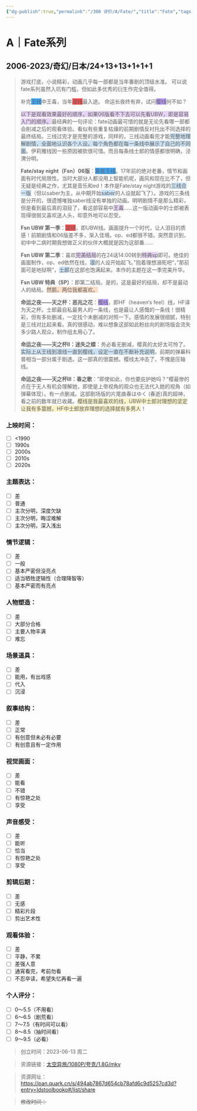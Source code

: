 ```yaml
---
{"dg-publish":true,"permalink":"/300 评价/A/Fate/","title":"Fate","tags":["A","分类"],"created":"2023-11-29T00:03:40.790+08:00","updated":"2024-01-12T12:00:16.155+08:00"}
---
```


# A｜Fate系列
## 2006-2023/奇幻/日本/24+13+13+1+1+1
>游戏打底，小说精彩，动画几乎每一部都是当年番剧的顶级水准。 可以说fate系列虽然入坑有门槛，但如此多优秀的衍生作完全值得。 
>
>补完<span style="background:#40a9ff">王线</span>中王毒，当年<span style="background:#ff4d4f">凛线</span>最入途。
>命运长夜终有弃，试问<span style="background:rgba(132, 79, 255, 0.55)">樱线</span>何不如？
>
><span style="background:rgba(136, 49, 204, 0.2)">以下是观看效果最好的顺序，如果06版看不下去可以先看UBW，即是容易入门的顺序。</span>最经典的一句评论：fate动画最可惜的就是无论先看哪一部都会削减之后的观看体验。看似有些重复枯燥的前期剧情反衬托出不同选择的最终结局。三线过完才是完整的游戏，同样的，三线动画看完才能<span style="background:rgba(5, 117, 197, 0.2)">完整地理解剧情，全面地认识各个人设。每个角色都在每一条线中展示了自己的不同面</span>。伊莉雅线因一些原因被砍很可惜。而且每条线士郎的情感都很明确，泾渭分明。
>
>**Fate/stay night（Fsn）06版**：<span style="background:#40a9ff">算是王线</span>。17年前的绝对老番，情节和画面有时代局限性。当时大部分人都没用上智能机呢，画风和现在比不了，但无疑是经典之作，尤其是音乐和ed！本作是Fate/stay night游戏的<span style="background:rgba(5, 117, 197, 0.2)">三线合一版</span>（但以saber为主，从中期开始<span style="background:rgba(160, 204, 246, 0.55)">saber</span>的人设就起飞了）。游戏的三条线是分开的，很遗憾唯独saber线没有单独的动画。明明剧情不是那么精彩，但是看到最后真的泪目了，看这部容易中<span style="background:rgba(136, 49, 204, 0.2)">王毒</span>……这一版动画中的士郎被表现得很弱又喜欢送人头，却意外地可以忍受。 
>
>**Fsn UBW 第一季**：<span style="background:#ff4d4f">凛线</span>，即UBW线。画面提升一个时代，让人泪目的质感！前期剧情和06版差不多，渐入佳境。op、ed都很不错。突然意识到，初中中二病时期我想做正义的伙伴大概就是因为这部番……
>
>**Fsn UBW 第二季**：喜欢<span style="background:rgba(136, 49, 204, 0.2)">完美结局</span>的在24话14:00转到<span style="background:rgba(136, 49, 204, 0.2)">特典sp</span>即可。绝佳的画面制作，op、ed依然在线，<span style="background:rgba(160, 204, 246, 0.55)">凛</span>的人设开始起飞。”抱着理想溺死吧“，”那前面可是地狱啊“，<span style="background:rgba(160, 204, 246, 0.55)">士郎</span>在这部也饱满起来。本作的主题在这一季完美升华。
>
>**Fsn UBW 特典（SP）**：即第二结局。是的，这是最好的结局，却不是最动人的结局。<span style="background:rgba(240, 107, 5, 0.2)">然鹅，两位我都喜欢。</span>
>
>**命运之夜——天之杯：恶兆之花**：<span style="background:rgba(132, 79, 255, 0.55)">樱线</span>，即HF（heaven‘s feel）线，HF译为天之杯。士郎最自私最男人的一条线，也是最让人感慨的一条线！很精彩，但有多处删减，一定找个未删减的对照一下。感情的发展很细腻，特别是三线对比起来看。真的很感动，难以想象这部如此粉丝向的剧场版会流失多少路人观众，制作组太用心了。
>
>**命运之夜——天之杯Ⅱ：迷失之蝶**：务必看无删减，樱真的太好太可怜了。<span style="background:rgba(5, 117, 197, 0.2)">实际上从王线到凛线一直到樱线，设定一直在不断补充说明</span>，前期的弹幕科普相当一部分属于剧透。这一部真的很震撼。樱线太冲击了，不愧是压轴线。
>
>**命运之夜——天之杯Ⅲ：春之歌**：”即使如此，你也要庇护她吗？“樱最惨的点在于无人有机会理解她，即使是上帝视角的观众也无法代入她的视角（如弹幕体现）。有一点删减。这部剧场版的片尾曲春はゆく (春逝)真的超神，看之前的数年就已收藏。<span style="background:rgba(240, 200, 0, 0.2)">樱线是我最喜欢的线，UBW中士郎对理想的坚定让我有多震撼，HF中士郎放弃理想的选择就有多男人</span>！
### 上映时间：
- [ ] <1990
- [ ] 1990s
- [ ] 2000s
- [ ] 2010s
- [ ] 2020s
### 主题表达：
- [ ] 差
- [ ] 普通
- [ ] 主次分明，深度欠缺
- [ ] 主次分明，晦涩难解
- [ ] 主次分明，深入浅出
### 情节逻辑：
- [ ] 差
- [ ] 一般
- [ ] 基本严密但没亮点
- [ ] 适当牺牲逻辑性（合理降智等）
- [ ] 基本严密而有亮点
### 人物塑造：
- [ ] 差
- [ ] 大部分合格
- [ ] 主要人物丰满
- [ ] 难忘
### 场景道具：
- [ ] 差
- [ ] 能用，有出戏感
- [ ] 代入
- [ ] 沉浸
### 叙事结构：
- [ ] 差
- [ ] 正常
- [ ] 有创意但未必有必要
- [ ] 有创意且有一定作用
### 视觉画面：
- [ ] 差
- [ ] 能看
- [ ] 不错
- [ ] 有惊艳之处
- [ ] 享受
### 声音感受：
- [ ] 差
- [ ] 能听
- [ ] 恰当
- [ ] 有惊艳之处
- [ ] 享受
### 剪辑后期：
- [ ] 差
- [ ] 无感
- [ ] 精彩片段
- [ ] 剪出艺术性
### 观看体验：
- [ ] 差
- [ ] 平静，不累
- [ ] 差强人意
- [ ] 通宵看完，考前勿看
- [ ] 不忍卒读，希望失忆再看一遍
### 个人评分：
- [ ] 0～5.5（不用看）
- [ ] 6～6.5（剧荒看）
- [ ] 7～7.5（有时间可以看）
- [ ] 8～8.5（抽时间看）
- [ ] 9～9.5（必看）

>创立时间：2023-06-13 周二

>资源链接：[太空异旅/1080P/夸克/1.8G/mkv](https://pan.quark.cn/s/494ab7867d654cb78afd6c9d5257cd3d?entry=ldstoolbooko#/list/share )

>资源网址：
>https://pan.quark.cn/s/494ab7867d654cb78afd6c9d5257cd3d?entry=ldstoolbooko#/list/share

>~~修改时间：~~



